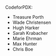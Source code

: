 CodeforPDX:

- Treasure Porth
- Wade Christensen
- Hugh Harker
- Sarah Krabacher
- Marie Ehrman
- Max Hunter
- Chris Boe
